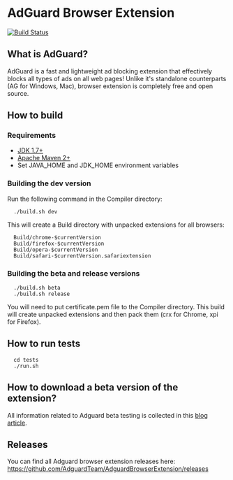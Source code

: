 # AdGuard Browser Extension
[![Build Status](https://travis-ci.org/AdguardTeam/AdguardBrowserExtension.svg?branch=master)](https://travis-ci.org/AdguardTeam/AdguardBrowserExtension)

## What is AdGuard?

AdGuard is a fast and lightweight ad blocking extension that effectively blocks all types of ads on all web pages! Unlike it's standalone counterparts (AG for Windows, Mac), browser extension is completely free and open source.

## How to build

### Requirements

- [JDK 1.7+](http://www.oracle.com/technetwork/java/javaee/downloads/index.html)
- [Apache Maven 2+](http://maven.apache.org/download.cgi)
- Set JAVA_HOME and JDK_HOME environment variables

### Building the dev version

Run the following command in the Compiler directory:
```
  ./build.sh dev
```

This will create a Build directory with unpacked extensions for all browsers:
```
  Build/chrome-$currentVersion
  Build/firefox-$currentVersion
  Build/opera-$currentVersion
  Build/safari-$currentVersion.safariextension
```

### Building the beta and release versions
```
  ./build.sh beta
  ./build.sh release
```
You will need to put certificate.pem file to the Compiler directory. This build will create unpacked extensions and then pack them (crx for Chrome, xpi for Firefox).

## How to run tests
```
  cd tests 
  ./run.sh
```

## How to download a beta version of the extension?

All information related to Adguard beta testing is collected in this [blog article](https://blog.adguard.com/en/adguard-beta-test/). 

## Releases

You can find all Adguard browser extension releases here: https://github.com/AdguardTeam/AdguardBrowserExtension/releases